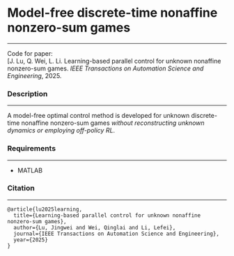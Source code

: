 # Model-free discrete-time nonaffine nonzero-sum games
********
Code for paper:  
[J. Lu, Q. Wei, L. Li. Learning-based parallel control for unknown nonaffine nonzero-sum games. *IEEE Transactions on Automation Science and Engineering*, 2025.

### Description
********
A model-free optimal control method is developed for unknown discrete-time nonaffine nonzero-sum games *without reconstructing unknown dynamics or employing off-policy RL*.

### Requirements
********
- MATLAB

### Citation
********
```angular2html
@article{lu2025learning,
  title={Learning-based parallel control for unknown nonaffine nonzero-sum games},
  author={Lu, Jingwei and Wei, Qinglai and Li, Lefei},
  journal={IEEE Transactions on Automation Science and Engineering},
  year={2025}
}
```
